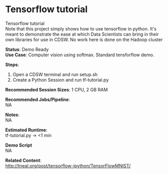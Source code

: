 # Tensorflow tutorial
Tensorflow tutorial<br>
Note that this project simply shows how to use tensorflow in python. It's meant to demonstrate the ease at which Data Scientists can bring in their own libraries for use in CDSW. No work here is done on the Hadoop cluster

<b>Status</b>: Demo Ready<br>
<b>Use Case</b>: Computer vision using softmax. Standard tensforflow demo. 

<b>Steps</b>:<br>
1. Open a CDSW terminal and run setup.sh<br>
2. Create a Python Session and run tf-tutorial.py<br>

<b>Recommended Session Sizes</b>: 1 CPU, 2 GB RAM

<b>Recommended Jobs/Pipeline</b>:<br>
NA

<b>Notes</b>: <br>
NA

<b>Estimated Runtime</b>: <br>
tf-tutorial.py -> <1 min

<b>Demo Script</b><br>
NA

<b>Related Content</b>:<br>
http://tneal.org/post/tensorflow-ipython/TensorFlowMNIST/
